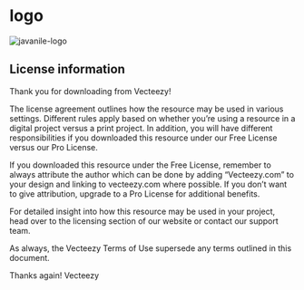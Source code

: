 # logo

![javanile-logo](https://github.com/javanile/logo/assets/472171/b2f15438-b22a-4efa-9954-7a9152498c0d)

## License information

Thank you for downloading from Vecteezy!

The license agreement outlines how the resource may be used in various settings. Different rules apply based on whether you’re using a resource in a digital project versus a print project. In addition, you will have different responsibilities if you downloaded this resource under our Free License versus our Pro License.

If you downloaded this resource under the Free License, remember to always attribute the author which can be done by adding “Vecteezy.com” to your design and linking to vecteezy.com where possible. If you don’t want to give attribution, upgrade to a Pro License for additional benefits.

For detailed insight into how this resource may be used in your project, head over to the licensing section of our website or contact our support team.

As always, the Vecteezy Terms of Use supersede any terms outlined in this document.

Thanks again! Vecteezy
